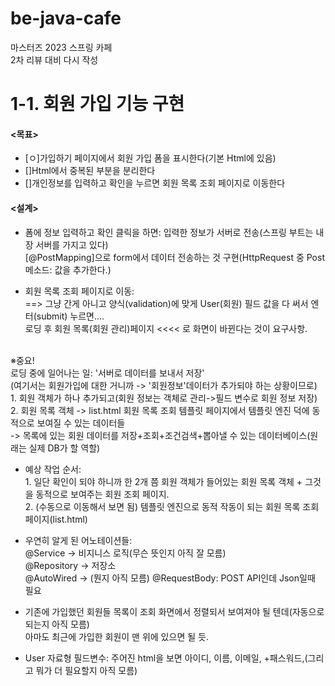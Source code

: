 # be-java-cafe
마스터즈 2023 스프링 카페<br>2차 리뷰 대비 다시 작성

# 1-1. 회원 가입 기능 구현

#### <목표>
- [ㅇ]가입하기 페이지에서 회원 가입 폼을 표시한다(기본 Html에 있음)<br>
- []Html에서 중복된 부분을 분리한다<br>
- []개인정보를 입력하고 확인을 누르면 회원 목록 조회 페이지로 이동한다<br> 

#### <설계>
- 폼에 정보 입력하고 확인 클릭을 하면: 입력한 정보가 서버로 전송(스프링 부트는 내장 서버를 가지고 있다)<br>
[@PostMapping]으로 form에서 데이터 전송하는 것 구현(HttpRequest 중 Post메소드: 값을 추가한다.)


- 회원 목록 조회 페이지로 이동:<br> 
==> 그냥 간게 아니고 양식(validation)에 맞게 User(회원) 필드 값을 다 써서 엔터(submit) 누르면....<br>
  로딩 후 회원 목록(회원 관리)페이지 <<<< 로 화면이 바뀐다는 것이 요구사항.
<br>   
※중요!<br>
         로딩 중에 일어나는 일: '서버로 데이터를 보내서 저장'<br>
  (여기서는 회원가입에 대한 거니까 -> '회원정보'데이터가 추가되야 하는 상황이므로)<br>
    1. 회원 객체가 하나 추가되고(회원 정보는 객체로 관리->필드 변수로 회원 정보 저장)<br>
    2. 회원 목록 객체 -> list.html 회원 목록 조회 템플릿 페이지에서 템플릿 엔진 덕에 동적으로 보여질 수 있는 데이터들<br>
        -> 목록에 있는 회원 데이터를 저장+조회+조건검색+뽑아낼 수 있는 데이터베이스(원래는 실제 DB가 할 역할)


- 예상 작업 순서:<br> 
        1. 일단 확인이 되야 하니까 한 2개 쯤 회원 객체가 들어있는 회원 목록 객체 + 그것을 동적으로 보여주는 회원 조회 페이지.<br> 
        2. (수동으로 이동해서 보면 됨) 템플릿 엔진으로 동적 작동이 되는 회원 목록 조회 페이지(list.html)


- 우연히 알게 된 어노테이션들:<br> 
        @Service -> 비지니스 로직(무슨 뜻인지 아직 잘 모름)<br> 
        @Repository -> 저장소<br>@AutoWired -> (뭔지 아직 모름)
        @RequestBody: POST API인데 Json일때 필요


- 기존에 가입했던 회원들 목록이 조회 화면에서 정렬되서 보여져야 될 텐데(자동으로 되는지 아직 모름)<br>
아마도 최근에 가입한 회원이 맨 위에 있으면 될 듯.


- User 자료형 필드변수: 주어진 html을 보면 아이디, 이름, 이메일, +패스워드,(그리고 뭐가 더 필요할지 아직 모름)
